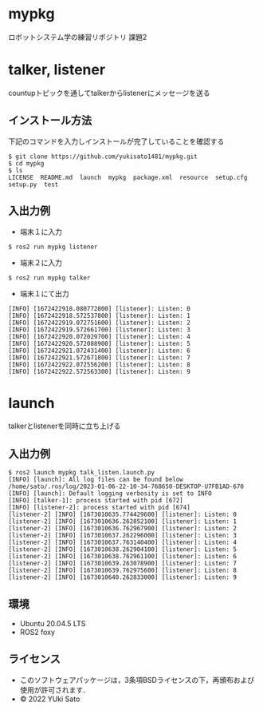 # mypkg
 ロボットシステム学の練習リポジトリ 課題2

# talker, listener
 countupトピックを通してtalkerからlistenerにメッセージを送る
## インストール方法
 下記のコマンドを入力しインストールが完了していることを確認する  
```
$ git clone https://github.com/yukisato1481/mypkg.git
$ cd mypkg
$ ls
LICENSE  README.md  launch  mypkg  package.xml  resource  setup.cfg  setup.py  test
```
## 入出力例
* 端末１に入力  
```
$ ros2 run mypkg listener
```  
* 端末２に入力  
```
$ ros2 run mypkg talker
```  
* 端末１にて出力  
```
[INFO] [1672422918.080772800] [listener]: Listen: 0
[INFO] [1672422918.572537800] [listener]: Listen: 1
[INFO] [1672422919.072751600] [listener]: Listen: 2
[INFO] [1672422919.572661700] [listener]: Listen: 3
[INFO] [1672422920.072029700] [listener]: Listen: 4
[INFO] [1672422920.572088900] [listener]: Listen: 5
[INFO] [1672422921.072431400] [listener]: Listen: 6
[INFO] [1672422921.572671800] [listener]: Listen: 7
[INFO] [1672422922.072556200] [listener]: Listen: 8
[INFO] [1672422922.572563300] [listener]: Listen: 9
``` 

# launch
 talkerとlistenerを同時に立ち上げる

## 入出力例
```
$ ros2 launch mypkg talk_listen.launch.py
[INFO] [launch]: All log files can be found below /home/sato/.ros/log/2023-01-06-22-10-34-768650-DESKTOP-U7FB1AD-670
[INFO] [launch]: Default logging verbosity is set to INFO
[INFO] [talker-1]: process started with pid [672]
[INFO] [listener-2]: process started with pid [674]
[listener-2] [INFO] [1673010635.774429600] [listener]: Listen: 0
[listener-2] [INFO] [1673010636.262852100] [listener]: Listen: 1
[listener-2] [INFO] [1673010636.762967900] [listener]: Listen: 2
[listener-2] [INFO] [1673010637.262296000] [listener]: Listen: 3
[listener-2] [INFO] [1673010637.763140400] [listener]: Listen: 4
[listener-2] [INFO] [1673010638.262904100] [listener]: Listen: 5
[listener-2] [INFO] [1673010638.762961100] [listener]: Listen: 6
[listener-2] [INFO] [1673010639.263078900] [listener]: Listen: 7
[listener-2] [INFO] [1673010639.762975600] [listener]: Listen: 8
[listener-2] [INFO] [1673010640.262833000] [listener]: Listen: 9
```
## 環境
 * Ubuntu 20.04.5 LTS
 * ROS2 foxy
## ライセンス
 * このソフトウェアパッケージは，3条項BSDライセンスの下，再頒布および使用が許可されます．
 * © 2022 YUki Sato
